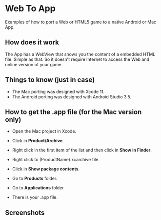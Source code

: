 # Web To App

Examples of how to port a Web or HTML5 game to a native Android or Mac App.

## How does it work

The App has a WebView that shows you the content of a embedded HTML file. Simple as that. So it doesn't require Internet to access the Web and online version of your game.

## Things to know (just in case)

* The Mac porting was designed with Xcode 11.
* The Android porting was designed with Android Studio 3.5.

## How to get the .app file (for the Mac version only)

* Open the Mac project in Xcode.

* Click in **Product/Archive**.

* Right click in the first item of the list and then click in **Show in Finder**.

* Right click to (ProductName).xcarchive file.

* Click in **Show package contents**.

* Go to **Products** folder.

* Go to **Applications** folder.

* There is your .app file.

## Screenshots
